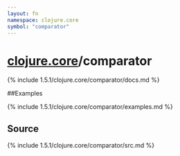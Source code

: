 ```yaml
---
layout: fn
namespace: clojure.core
symbol: "comparator"
---
```


# [clojure.core](../)/comparator

{% include 1.5.1/clojure.core/comparator/docs.md %}

##Examples

{% include 1.5.1/clojure.core/comparator/examples.md %}
## Source
{% include 1.5.1/clojure.core/comparator/src.md %}

